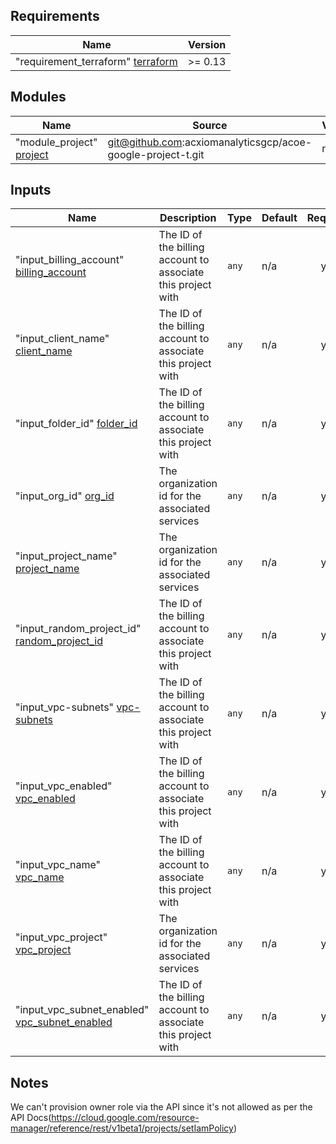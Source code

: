 ## Requirements

| Name | Version |
|------|---------|
| "requirement_terraform" [terraform](#requirement\_terraform) | >= 0.13 |

## Modules

| Name | Source | Version |
|------|--------|---------|
| "module_project" [project](#module\_project) | git@github.com:acxiomanalyticsgcp/acoe-google-project-t.git | n/a |

## Inputs

| Name | Description | Type | Default | Required |
|------|-------------|------|---------|:--------:|
| "input_billing_account" [billing\_account](#input\_billing\_account) | The ID of the billing account to associate this project with | `any` | n/a | yes |
| "input_client_name" [client\_name](#input\_client\_name) | The ID of the billing account to associate this project with | `any` | n/a | yes |
| "input_folder_id" [folder\_id](#input\_folder\_id) | The ID of the billing account to associate this project with | `any` | n/a | yes |
| "input_org_id" [org\_id](#input\_org\_id) | The organization id for the associated services | `any` | n/a | yes |
| "input_project_name" [project\_name](#input\_project\_name) | The organization id for the associated services | `any` | n/a | yes |
| "input_random_project_id" [random\_project\_id](#input\_random\_project\_id) | The ID of the billing account to associate this project with | `any` | n/a | yes |
| "input_vpc-subnets" [vpc-subnets](#input\_vpc-subnets) | The ID of the billing account to associate this project with | `any` | n/a | yes |
| "input_vpc_enabled" [vpc\_enabled](#input\_vpc\_enabled) | The ID of the billing account to associate this project with | `any` | n/a | yes |
| "input_vpc_name" [vpc\_name](#input\_vpc\_name) | The ID of the billing account to associate this project with | `any` | n/a | yes |
| "input_vpc_project" [vpc\_project](#input\_vpc\_project) | The organization id for the associated services | `any` | n/a | yes |
| "input_vpc_subnet_enabled" [vpc\_subnet\_enabled](#input\_vpc\_subnet\_enabled) | The ID of the billing account to associate this project with | `any` | n/a | yes |
## Notes

We can't provision owner role via the API since it's not allowed as per the API Docs(https://cloud.google.com/resource-manager/reference/rest/v1beta1/projects/setIamPolicy)
